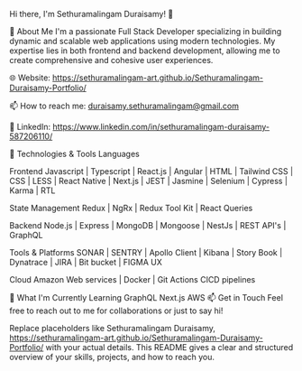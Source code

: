 Hi there, I'm Sethuramalingam Duraisamy! 👋

🚀 About Me
I'm a passionate Full Stack Developer specializing in building dynamic and scalable web applications using modern technologies. My expertise lies in both frontend and backend development, allowing me to create comprehensive and cohesive user experiences.

🌐 Website: https://sethuramalingam-art.github.io/Sethuramalingam-Duraisamy-Portfolio/

📫 How to reach me: duraisamy.sethuramalingam@gmail.com

💼 LinkedIn: https://www.linkedin.com/in/sethuramalingam-duraisamy-587206110/

🔧 Technologies & Tools
Languages

Frontend
Javascript | Typescript | React.js | Angular | HTML | Tailwind CSS | CSS | LESS | React Native | Next.js | JEST | Jasmine | Selenium | Cypress | Karma | RTL 

State Management 
Redux | NgRx | Redux Tool Kit | React Queries

Backend
Node.js | Express | MongoDB | Mongoose | NestJs | REST API's | GraphQL 

Tools & Platforms
SONAR | SENTRY | Apollo Client | Kibana | Story Book | Dynatrace | JIRA | Bit bucket | FIGMA UX

Cloud
Amazon Web services | Docker | Git Actions CICD pipelines

🌱 What I'm Currently Learning
GraphQL
Next.js
AWS
📫 Get in Touch
Feel free to reach out to me for collaborations or just to say hi!

Replace placeholders like Sethuramalingam Duraisamy, https://sethuramalingam-art.github.io/Sethuramalingam-Duraisamy-Portfolio/  with your actual details. This README gives a clear and structured overview of your skills, projects, and how to reach you.
